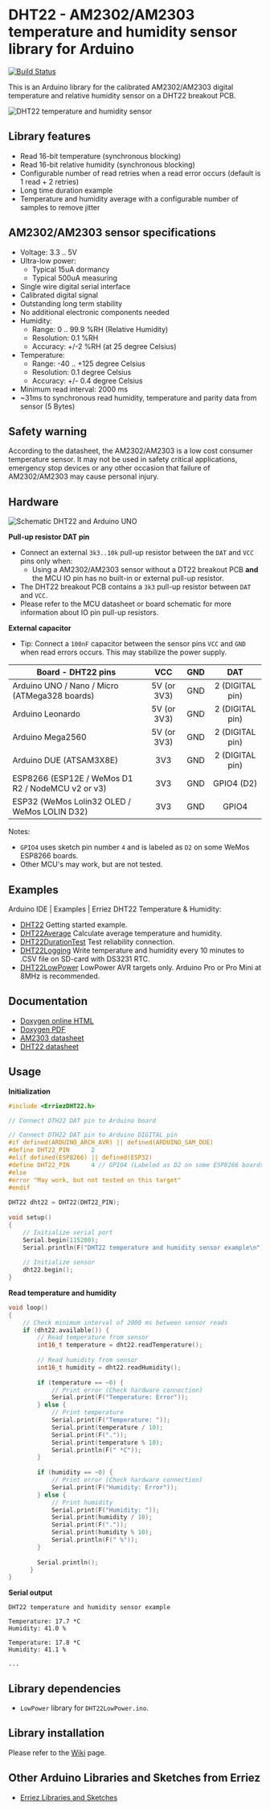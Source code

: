 # DHT22 - AM2302/AM2303 temperature and humidity sensor library for Arduino
[![Build Status](https://travis-ci.org/Erriez/ErriezDHT22.svg?branch=master)](https://travis-ci.org/Erriez/ErriezDHT22)

This is an Arduino library for the calibrated AM2302/AM2303 digital temperature and relative humidity sensor on a DHT22 breakout PCB.

![DHT22 temperature and humidity sensor](https://raw.githubusercontent.com/Erriez/ErriezDHT22/master/extras/AM2302_DHT22_sensor.png)


## Library features

- Read 16-bit temperature (synchronous blocking)
- Read 16-bit relative humidity (synchronous blocking)
- Configurable number of read retries when a read error occurs (default is 1 read + 2 retries)
- Long time duration example
- Temperature and humidity average with a configurable number of samples to remove jitter


## AM2302/AM2303 sensor specifications

- Voltage: 3.3 .. 5V
- Ultra-low power:
  - Typical 15uA dormancy
  - Typical 500uA measuring
- Single wire digital serial interface
- Calibrated digital signal
- Outstanding long term stability
- No additional electronic components needed
- Humidity:
  - Range: 0 .. 99.9 %RH (Relative Humidity)
  - Resolution:  0.1 %RH
  - Accuracy: +/-2 %RH (at 25 degree Celsius)
- Temperature:
  - Range: -40 .. +125 degree Celsius
  - Resolution: 0.1 degree Celsius
  - Accuracy: +/- 0.4 degree Celsius
- Minimum read interval: 2000 ms
- ~31ms to synchronous read humidity, temperature and parity data from sensor (5 Bytes)


## Safety warning

According to the datasheet, the AM2302/AM2303 is a low cost consumer temperature sensor. It may not
be used in safety critical applications, emergency stop devices or any other occasion that failure
of AM2302/AM2303 may cause personal injury.


## Hardware

![Schematic DHT22 and Arduino UNO](https://raw.githubusercontent.com/Erriez/ErriezDHT22/master/extras/DHT22_Arduino_UNO.png)

**Pull-up resistor DAT pin**

* Connect an external ```3k3..10k``` pull-up resistor between the ```DAT``` and ```VCC``` pins only when:
  * Using a AM2302/AM2303 sensor without a DT22 breakout PCB **and** the MCU IO pin has no built-in or external pull-up resistor.
* The DHT22 breakout PCB contains a ```3k3``` pull-up resistor between ```DAT``` and ```VCC```.
* Please refer to the MCU datasheet or board schematic for more information about IO pin pull-up resistors.

**External capacitor**

* Tip: Connect a ```100nF``` capacitor between the sensor pins ```VCC``` and ```GND``` when read errors occurs. This may stabilize the power supply.

| Board - DHT22 pins                                |     VCC     | GND  |       DAT       |
| ------------------------------------------------- | :---------: | :--: | :-------------: |
| Arduino UNO / Nano / Micro (ATMega328 boards)     | 5V (or 3V3) | GND  | 2 (DIGITAL pin) |
| Arduino Leonardo                                  | 5V (or 3V3) | GND  | 2 (DIGITAL pin) |
| Arduino Mega2560                                  | 5V (or 3V3) | GND  | 2 (DIGITAL pin) |
| Arduino DUE (ATSAM3X8E)                           |     3V3     | GND  | 2 (DIGITAL pin) |
| ESP8266 (ESP12E / WeMos D1 R2 / NodeMCU v2 or v3) |     3V3     | GND  |   GPIO4 (D2)    |
| ESP32 (WeMos Lolin32 OLED / WeMos LOLIN D32)      |     3V3     | GND  |      GPIO4      |

Notes: 

* ```GPIO4``` uses sketch pin number ```4``` and is labeled as ```D2``` on some WeMos ESP8266 boards.
* Other MCU's may work, but are not tested.


## Examples

Arduino IDE | Examples | Erriez DHT22 Temperature & Humidity:

* [DHT22](https://github.com/Erriez/ErriezDHT22/blob/master/examples/DHT22/DHT22.ino) Getting started example.
* [DHT22Average](https://github.com/Erriez/ErriezDHT22/blob/master/examples/DHT22Average/DHT22Average.ino) Calculate average temperature and humidity.
* [DHT22DurationTest](https://github.com/Erriez/ErriezDHT22/blob/master/examples/DHT22DurationTest/DHT22DurationTest.ino) Test reliability connection.
* [DHT22Logging](https://github.com/Erriez/ErriezDHT22/blob/master/examples/DHT22Logging/DHT22Logging.ino) Write temperature and humidity every 10 minutes to .CSV file on SD-card with DS3231 RTC.
* [DHT22LowPower](https://github.com/Erriez/ErriezDHT22/blob/master/examples/DHT22LowPower/DHT22LowPower.ino) LowPower AVR targets only. Arduino Pro or Pro Mini at 8MHz is recommended.


## Documentation

* [Doxygen online HTML](https://erriez.github.io/ErriezDHT22)
* [Doxygen PDF](https://github.com/Erriez/ErriezDHT22/raw/gh-pages/latex/ErriezDHT22.pdf)
* [AM2303 datasheet](https://raw.githubusercontent.com/Erriez/ErriezDHT22/master/extras/AM2303_datasheet.pdf)
* [DHT22 datasheet](https://www.google.com/search?q=DHT22+datasheet)


## Usage

**Initialization**

```c++
#include <ErriezDHT22.h>

// Connect DTH22 DAT pin to Arduino board

// Connect DTH22 DAT pin to Arduino DIGITAL pin
#if defined(ARDUINO_ARCH_AVR) || defined(ARDUINO_SAM_DUE)
#define DHT22_PIN      2
#elif defined(ESP8266) || defined(ESP32)
#define DHT22_PIN      4 // GPIO4 (Labeled as D2 on some ESP8266 boards)
#else
#error "May work, but not tested on this target"
#endif
  
DHT22 dht22 = DHT22(DHT22_PIN);
  
void setup()
{
    // Initialize serial port
    Serial.begin(115200);
    Serial.println(F("DHT22 temperature and humidity sensor example\n"));
    
    // Initialize sensor
    dht22.begin();
}
```


**Read temperature and humidity**

```c++
void loop()
{
    // Check minimum interval of 2000 ms between sensor reads
    if (dht22.available()) {
        // Read temperature from sensor
        int16_t temperature = dht22.readTemperature();
  
        // Read humidity from sensor
        int16_t humidity = dht22.readHumidity();
  
        if (temperature == ~0) {
            // Print error (Check hardware connection)
            Serial.print(F("Temperature: Error"));
        } else {
            // Print temperature
            Serial.print(F("Temperature: "));
            Serial.print(temperature / 10);
            Serial.print(F("."));
            Serial.print(temperature % 10);
            Serial.println(F(" *C"));
        }
  
        if (humidity == ~0) {
            // Print error (Check hardware connection)
            Serial.print(F("Humidity: Error"));
        } else {
            // Print humidity
            Serial.print(F("Humidity: "));
            Serial.print(humidity / 10);
            Serial.print(F("."));
            Serial.print(humidity % 10);
            Serial.println(F(" %"));
        }
        
        Serial.println();
      }
}
```


**Serial output**

```
DHT22 temperature and humidity sensor example
  
Temperature: 17.7 *C
Humidity: 41.0 %
  
Temperature: 17.8 *C
Humidity: 41.1 %
  
...
```


## Library dependencies

* ```LowPower``` library for ```DHT22LowPower.ino```.


## Library installation

Please refer to the [Wiki](https://github.com/Erriez/ErriezArduinoLibrariesAndSketches/wiki) page.


## Other Arduino Libraries and Sketches from Erriez

* [Erriez Libraries and Sketches](https://github.com/Erriez/ErriezArduinoLibrariesAndSketches)
